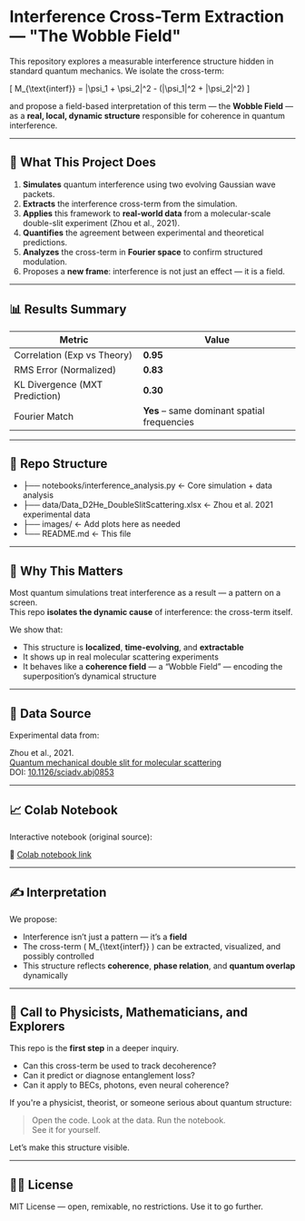 # Interference Cross-Term Extraction — "The Wobble Field"

This repository explores a measurable interference structure hidden in standard quantum mechanics. We isolate the cross-term:

\[
M_{\text{interf}} = |\psi_1 + \psi_2|^2 - (|\psi_1|^2 + |\psi_2|^2)
\]

and propose a field-based interpretation of this term — the **Wobble Field** — as a **real, local, dynamic structure** responsible for coherence in quantum interference.

---

## 🚀 What This Project Does

1. **Simulates** quantum interference using two evolving Gaussian wave packets.
2. **Extracts** the interference cross-term from the simulation.
3. **Applies** this framework to **real-world data** from a molecular-scale double-slit experiment (Zhou et al., 2021).
4. **Quantifies** the agreement between experimental and theoretical predictions.
5. **Analyzes** the cross-term in **Fourier space** to confirm structured modulation.
6. Proposes a **new frame**: interference is not just an effect — it is a field.

---

## 📊 Results Summary

| Metric | Value |
|--------|-------|
| Correlation (Exp vs Theory) | **0.95** |
| RMS Error (Normalized) | **0.83** |
| KL Divergence (MXT Prediction) | **0.30** |
| Fourier Match | **Yes** – same dominant spatial frequencies |

---

## 📁 Repo Structure
- ├── notebooks/interference_analysis.py ← Core simulation + data analysis
- ├── data/Data_D2He_DoubleSlitScattering.xlsx ← Zhou et al. 2021 experimental data 
- ├── images/ ← Add plots here as needed
- └── README.md ← This file
---

## 🧠 Why This Matters

Most quantum simulations treat interference as a result — a pattern on a screen.  
This repo **isolates the dynamic cause** of interference: the cross-term itself.

We show that:
- This structure is **localized**, **time-evolving**, and **extractable**
- It shows up in real molecular scattering experiments
- It behaves like a **coherence field** — a “Wobble Field” — encoding the superposition’s dynamical structure

---

## 📎 Data Source

Experimental data from:

Zhou et al., 2021.  
[Quantum mechanical double slit for molecular scattering](https://zarelab.com/wp-content/uploads/2021/11/1066.pdf)  
DOI: [10.1126/sciadv.abj0853](https://doi.org/10.1126/sciadv.abj0853)

---

## 📈 Colab Notebook

Interactive notebook (original source):

🔗 [Colab notebook link](https://colab.research.google.com/drive/1wGAXh5HlW6W260zcMtwcYhQLk2WJzXtQ)

---

## ✍️ Interpretation

We propose:

- Interference isn’t just a pattern — it’s a **field**
- The cross-term \( M_{\text{interf}} \) can be extracted, visualized, and possibly controlled
- This structure reflects **coherence**, **phase relation**, and **quantum overlap** dynamically

---

## 📣 Call to Physicists, Mathematicians, and Explorers

This repo is the **first step** in a deeper inquiry.

- Can this cross-term be used to track decoherence?
- Can it predict or diagnose entanglement loss?
- Can it apply to BECs, photons, even neural coherence?

If you're a physicist, theorist, or someone serious about quantum structure:

> Open the code. Look at the data. Run the notebook.  
> See it for yourself.

Let’s make this structure visible.

---

## 🧑‍🔬 License

MIT License — open, remixable, no restrictions. Use it to go further.
